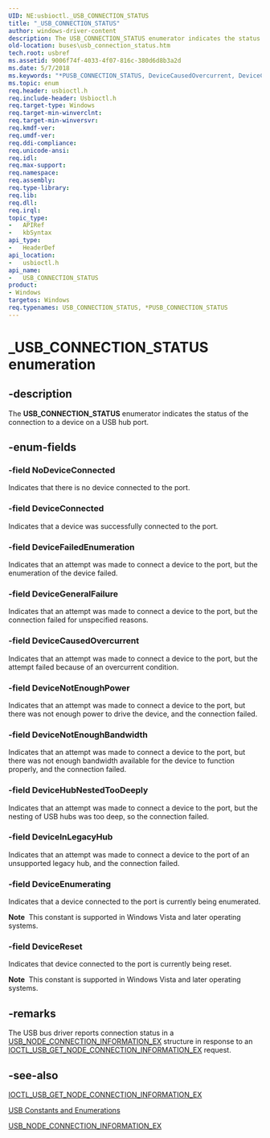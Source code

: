 ```yaml
---
UID: NE:usbioctl._USB_CONNECTION_STATUS
title: "_USB_CONNECTION_STATUS"
author: windows-driver-content
description: The USB_CONNECTION_STATUS enumerator indicates the status of the connection to a device on a USB hub port.
old-location: buses\usb_connection_status.htm
tech.root: usbref
ms.assetid: 9006f74f-4033-4f07-816c-380d6d8b3a2d
ms.date: 5/7/2018
ms.keywords: "*PUSB_CONNECTION_STATUS, DeviceCausedOvercurrent, DeviceConnected, DeviceEnumerating, DeviceFailedEnumeration, DeviceGeneralFailure, DeviceHubNestedTooDeeply, DeviceInLegacyHub, DeviceNotEnoughBandwidth, DeviceNotEnoughPower, DeviceReset, NoDeviceConnected, PUSB_CONNECTION_STATUS, PUSB_CONNECTION_STATUS enumeration pointer [Buses], USB_CONNECTION_STATUS, USB_CONNECTION_STATUS enumeration [Buses], _USB_CONNECTION_STATUS, buses.usb_connection_status, usbioctl/DeviceCausedOvercurrent, usbioctl/DeviceConnected, usbioctl/DeviceEnumerating, usbioctl/DeviceFailedEnumeration, usbioctl/DeviceGeneralFailure, usbioctl/DeviceHubNestedTooDeeply, usbioctl/DeviceInLegacyHub, usbioctl/DeviceNotEnoughBandwidth, usbioctl/DeviceNotEnoughPower, usbioctl/DeviceReset, usbioctl/NoDeviceConnected, usbioctl/PUSB_CONNECTION_STATUS, usbioctl/USB_CONNECTION_STATUS, usbstrct_3f747b8b-9fe5-48f1-bfc4-3701ab8be8e9.xml"
ms.topic: enum
req.header: usbioctl.h
req.include-header: Usbioctl.h
req.target-type: Windows
req.target-min-winverclnt: 
req.target-min-winversvr: 
req.kmdf-ver: 
req.umdf-ver: 
req.ddi-compliance: 
req.unicode-ansi: 
req.idl: 
req.max-support: 
req.namespace: 
req.assembly: 
req.type-library: 
req.lib: 
req.dll: 
req.irql: 
topic_type:
-	APIRef
-	kbSyntax
api_type:
-	HeaderDef
api_location:
-	usbioctl.h
api_name:
-	USB_CONNECTION_STATUS
product:
- Windows
targetos: Windows
req.typenames: USB_CONNECTION_STATUS, *PUSB_CONNECTION_STATUS
---
```


# _USB_CONNECTION_STATUS enumeration


## -description


The <b>USB_CONNECTION_STATUS</b> enumerator indicates the status of the connection to a device on a USB hub port.


## -enum-fields




### -field NoDeviceConnected

Indicates that there is no device connected to the port.


### -field DeviceConnected

Indicates that a device was successfully connected to the port.


### -field DeviceFailedEnumeration

Indicates that an attempt was made to connect a device to the port, but the enumeration of the device failed.


### -field DeviceGeneralFailure

Indicates that an attempt was made to connect a device to the port, but the connection failed for unspecified reasons.


### -field DeviceCausedOvercurrent

Indicates that an attempt was made to connect a device to the port, but the attempt failed because of an overcurrent condition.


### -field DeviceNotEnoughPower

Indicates that an attempt was made to connect a device to the port, but there was not enough power to drive the device, and the connection failed.


### -field DeviceNotEnoughBandwidth

Indicates that an attempt was made to connect a device to the port, but there was not enough bandwidth available for the device to function properly, and the connection failed.


### -field DeviceHubNestedTooDeeply

Indicates that an attempt was made to connect a device to the port, but the nesting of USB hubs was too deep, so the connection failed. 


### -field DeviceInLegacyHub

Indicates that an attempt was made to connect a device to the port of an unsupported legacy hub, and the connection failed.


### -field DeviceEnumerating

Indicates that a device connected to the port is currently being enumerated.  

<b>Note</b>  This constant is supported in Windows Vista and later operating systems.


### -field DeviceReset

Indicates that device connected to the port is currently being reset.  

<b>Note</b>  This constant is supported in Windows Vista and later operating systems.


## -remarks



The USB bus driver reports connection status in a <a href="https://msdn.microsoft.com/library/windows/hardware/ff540094">USB_NODE_CONNECTION_INFORMATION_EX</a> structure in response to an <a href="https://msdn.microsoft.com/library/windows/hardware/ff537321">IOCTL_USB_GET_NODE_CONNECTION_INFORMATION_EX</a> request.




## -see-also




<a href="https://msdn.microsoft.com/library/windows/hardware/ff537321">IOCTL_USB_GET_NODE_CONNECTION_INFORMATION_EX</a>



<a href="https://msdn.microsoft.com/library/windows/hardware/ff539322">USB Constants and Enumerations</a>



<a href="https://msdn.microsoft.com/library/windows/hardware/ff540094">USB_NODE_CONNECTION_INFORMATION_EX</a>
 

 

